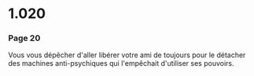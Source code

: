 # 1.020

### Page 20

Vous vous dépêcher d'aller libérer votre ami de toujours pour le détacher des machines anti-psychiques qui l'empêchait d'utiliser ses pouvoirs.



